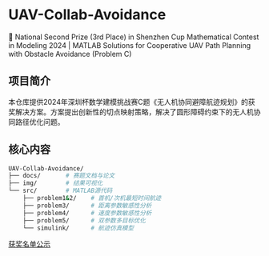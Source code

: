 # UAV-Collab-Avoidance  
🥉 National Second Prize (3rd Place) in Shenzhen Cup Mathematical Contest in Modeling 2024 | MATLAB Solutions for Cooperative UAV Path Planning with Obstacle Avoidance (Problem C)

## 项目简介
本仓库提供2024年深圳杯数学建模挑战赛C题《无人机协同避障航迹规划》的获奖解决方案。方案提出创新性的切点映射策略，解决了圆形障碍约束下的无人机协同路径优化问题。

## 核心内容
```bash
UAV-Collab-Avoidance/
├── docs/       # 赛题文档与论文
├── img/        # 结果可视化
└── src/        # MATLAB源代码
    ├── problem1&2/    # 首机/次机最短时间航迹
    ├── problem3/      # 距离参数敏感性分析
    ├── problem4/      # 速度参数敏感性分析
    ├── problem5/      # 双参数多目标优化
    └── simulink/      # 航迹仿真模型
```

[获奖名单公示](https://www.m2ct.org/view-page.jsp?editId=8&uri=0B00288&gobackUrl=modular-list.jsp&pageType=xwdt&menuType=)